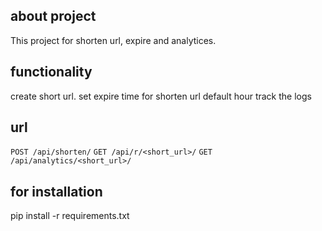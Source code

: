 

## about project
This  project for shorten url, expire and analytices.

## functionality
create short url.
set expire time for shorten url default  hour
track the logs

## url
`POST /api/shorten/`
`GET /api/r/<short_url>/`
`GET /api/analytics/<short_url>/`

## for installation

pip install -r requirements.txt

